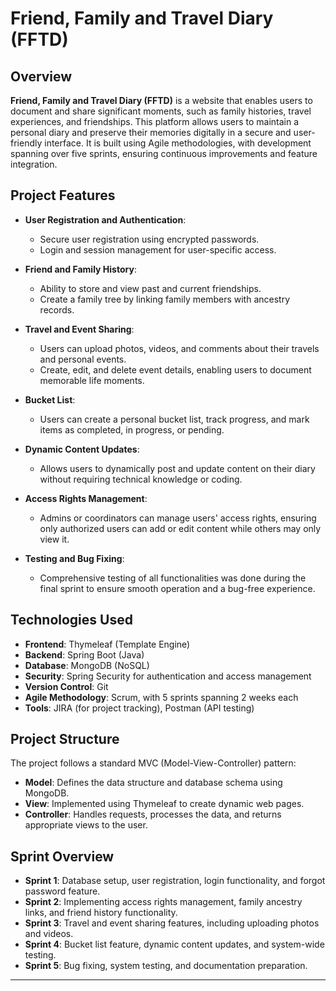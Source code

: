 # Friend, Family and Travel Diary (FFTD)

## Overview

**Friend, Family and Travel Diary (FFTD)** is a website that enables users to document and share significant moments, such as family histories, travel experiences, and friendships. This platform allows users to maintain a personal diary and preserve their memories digitally in a secure and user-friendly interface. It is built using Agile methodologies, with development spanning over five sprints, ensuring continuous improvements and feature integration.

## Project Features

- **User Registration and Authentication**: 
   - Secure user registration using encrypted passwords.
   - Login and session management for user-specific access.

- **Friend and Family History**: 
   - Ability to store and view past and current friendships.
   - Create a family tree by linking family members with ancestry records.

- **Travel and Event Sharing**:
   - Users can upload photos, videos, and comments about their travels and personal events.
   - Create, edit, and delete event details, enabling users to document memorable life moments.

- **Bucket List**:
   - Users can create a personal bucket list, track progress, and mark items as completed, in progress, or pending.

- **Dynamic Content Updates**:
   - Allows users to dynamically post and update content on their diary without requiring technical knowledge or coding.

- **Access Rights Management**:
   - Admins or coordinators can manage users' access rights, ensuring only authorized users can add or edit content while others may only view it.

- **Testing and Bug Fixing**:
   - Comprehensive testing of all functionalities was done during the final sprint to ensure smooth operation and a bug-free experience.

## Technologies Used

- **Frontend**: Thymeleaf (Template Engine)
- **Backend**: Spring Boot (Java)
- **Database**: MongoDB (NoSQL)
- **Security**: Spring Security for authentication and access management
- **Version Control**: Git
- **Agile Methodology**: Scrum, with 5 sprints spanning 2 weeks each
- **Tools**: JIRA (for project tracking), Postman (API testing)

## Project Structure

The project follows a standard MVC (Model-View-Controller) pattern:

- **Model**: Defines the data structure and database schema using MongoDB.
- **View**: Implemented using Thymeleaf to create dynamic web pages.
- **Controller**: Handles requests, processes the data, and returns appropriate views to the user.

## Sprint Overview

- **Sprint 1**: Database setup, user registration, login functionality, and forgot password feature.
- **Sprint 2**: Implementing access rights management, family ancestry links, and friend history functionality.
- **Sprint 3**: Travel and event sharing features, including uploading photos and videos.
- **Sprint 4**: Bucket list feature, dynamic content updates, and system-wide testing.
- **Sprint 5**: Bug fixing, system testing, and documentation preparation.

---

